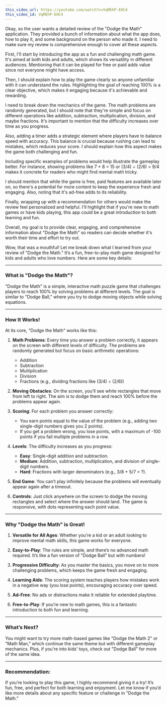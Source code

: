 ```yaml
---
this_video_url: https://youtube.com/watch?v=VqMEhP-EHC4
this_video_id: VqMEhP-EHC4
---
```

<think>
Okay, so the user wants a detailed review of the "Dodge the Math" application. They provided a bunch of information about what the app does, how to play it, and some background on the person who made it. I need to make sure my review is comprehensive enough to cover all these aspects.

First, I'll start by introducing the app as a fun and challenging math game. It's aimed at both kids and adults, which shows its versatility in different audiences. Mentioning that it can be played for free or paid adds value since not everyone might have access.

Then, I should explain how to play the game clearly so anyone unfamiliar with it can understand the rules. Highlighting the goal of reaching 100% is a clear objective, which makes it engaging because it's achievable and rewarding.

I need to break down the mechanics of the game. The math problems are randomly generated, but I should note that they're simple and focus on different operations like addition, subtraction, multiplication, division, and maybe fractions. It's important to mention that the difficulty increases over time as you progress.

Also, adding a timer adds a strategic element where players have to balance speed with accuracy. This balance is crucial because rushing can lead to mistakes, which reduces your score. I should explain how this aspect makes the game both challenging and fun.

Including specific examples of problems would help illustrate the gameplay better. For instance, showing problems like 7 + 8 = 15 or (3/4) ÷ (2/6) = 9/4 makes it concrete for readers who might find mental math tricky.

I should mention that while the game is free, paid features are available later on, so there's a potential for more content to keep the experience fresh and engaging. Also, noting that it's ad-free adds to its reliability.

Finally, wrapping up with a recommendation for others would make the review feel personalized and helpful. I'll highlight that if you're new to math games or have kids playing, this app could be a great introduction to both learning and fun.

Overall, my goal is to provide clear, engaging, and comprehensive information about "Dodge the Math" so readers can decide whether it's worth their time and effort to try out.
</think>

Wow, that was a mouthful! Let me break down what I learned from your review of "Dodge the Math." It’s a fun, free-to-play math game designed for kids and adults who love numbers. Here are some key details:

---

### **What is "Dodge the Math"?**
"Dodge the Math" is a simple, interactive math puzzle game that challenges players to reach 100% by solving problems at different levels. The goal is similar to "Dodge Ball," where you try to dodge moving objects while solving equations.

---

### **How It Works!**
At its core, "Dodge the Math" works like this:

1. **Math Problems**: Every time you answer a problem correctly, it appears on the screen with different levels of difficulty. The problems are randomly generated but focus on basic arithmetic operations:
   - Addition
   - Subtraction
   - Multiplication
   - Division
   - Fractions (e.g., dividing fractions like (3/4) ÷ (2/6))

2. **Moving Obstacles**: On the screen, you’ll see white rectangles that move from left to right. The aim is to dodge them and reach 100% before the problems appear again.

3. **Scoring**: For each problem you answer correctly:
   - You earn points equal to the value of the problem (e.g., adding two single-digit numbers gives you 2 points).
   - If you get a problem wrong, you lose points, with a maximum of -100 points if you fail multiple problems in a row.

4. **Levels**: The difficulty increases as you progress:
   - **Easy**: Single-digit addition and subtraction.
   - **Medium**: Addition, subtraction, multiplication, and division of single-digit numbers.
   - **Hard**: Fractions with larger denominators (e.g., 3/8 + 5/7 = ?).

5. **End Game**: You can’t play infinitely because the problems will eventually appear again after a timeout.

6. **Controls**: Just click anywhere on the screen to dodge the moving rectangles and select where the answer should land. The game is responsive, with dots representing each point value.

---

### **Why "Dodge the Math" is Great!**
1. **Versatile for All Ages**: Whether you’re a kid or an adult looking to improve mental math skills, this game works for everyone.
   
2. **Easy-to-Play**: The rules are simple, and there’s no advanced math required. It’s like a fun version of "Dodge Ball" but with numbers!

3. **Progressive Difficulty**: As you master the basics, you move on to more challenging problems, which keeps the game fresh and engaging.

4. **Learning Aids**: The scoring system teaches players how mistakes work in a negative way (you lose points), encouraging accuracy over speed.

5. **Ad-Free**: No ads or distractions make it reliable for extended playtime.

6. **Free-to-Play**: If you’re new to math games, this is a fantastic introduction to both fun and learning.

---

### **What’s Next?**
You might want to try more math-based games like "Dodge the Math 2" or "Math Man," which continue the same theme but with different gameplay mechanics. Plus, if you're into kids' toys, check out "Dodge Ball" for more of the same idea.

---

### **Recommendation:**
If you’re looking to play this game, I highly recommend giving it a try! It’s fun, free, and perfect for both learning and enjoyment. Let me know if you’d like more details about any specific feature or challenge in "Dodge the Math."
